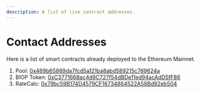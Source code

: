 ```yaml
---
description: A list of live contract addresses.
---
```


# Contact Addresses

Here is a list of smart contracts already deployed to the Ethereum Mainnet.

1. Pool: [0x469b65889da7fcd5a121ba8abd589215c769624a](https://etherscan.io/address/0x469b65889da7fcd5a121ba8abd589215c769624a) 
2. BIOP Token: [0xC3771668ac4d9C727f54dBDe11ed94acAdD5fF86](https://etherscan.io/address/0xC3771668ac4d9C727f54dBDe11ed94acAdD5fF86)
3. RateCalc: [0x79bc59B174D4579CF16734864522A58Bd92eb504](https://etherscan.io/address/0x79bc59B174D4579CF16734864522A58Bd92eb504)



